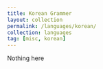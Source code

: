 ```yaml
---
title: Korean Grammer
layout: collection
permalink: /languages/korean/
collection: languages
tag: [misc, korean]
---
```


Nothing here